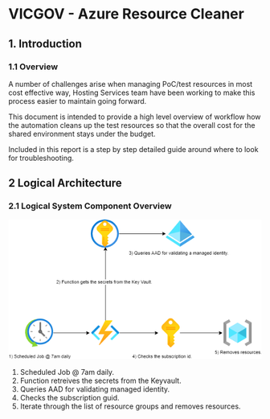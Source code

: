 # VICGOV - Azure Resource Cleaner
## 1. Introduction
### 1.1	Overview

A number of challenges arise when managing PoC/test resources in most cost effective way, Hosting Services team have been working to make this process easier to maintain going forward.

This document is intended to provide a high level overview of workflow how the automation cleans up the test resources so that the overall cost for the shared environment stays under the budget.

Included in this report is a step by step detailed guide around where to look for troubleshooting.




## 2 Logical Architecture
### 2.1	Logical System Component Overview
![Figure 1: Logical Architecture Overview](./.images/workflow.png)
1. Scheduled Job @ 7am daily.
2. Function retreives the secrets from the Keyvault.
3. Queries AAD for validating managed identity.
4. Checks the subscription guid.
5. Iterate through the list of resource groups and removes resources.